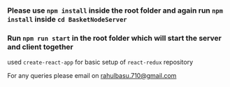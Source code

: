 ### Please use `npm install` inside the root folder and again run `npm install` inside `cd BasketNodeServer`

### Run `npm run start` in the root folder which will start the server and client together

used `create-react-app` for basic setup of `react-redux` repository

For any queries please email on rahulbasu.710@gmail.com